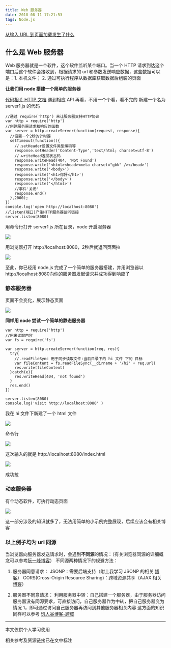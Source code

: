 ```yaml
---
title: Web 服务器
date: 2018-08-11 17:21:53
tags: Node.js
---
```


[从输入 URL 到页面加载发生了什么](https://segmentfault.com/a/1190000006879700)

## 什么是 Web 服务器

Web 服务器就是一个软件，这个软件监听某个端口。当一个 HTTP 请求到达这个端口后这个软件会接收到，根据请求的 url 和参数发送响应数据，这些数据可以是：1. 本机文件； 2. 通过可执行程序从数据库获取数据后组装的页面

**让我们用 node 搭建一个简单的服务器**

[代码相关 HTTP 文档](https://nodejs.org/dist/latest-v10.x/docs/api/http.html#http_request_end_data_encoding_callback) 遇到相应 API 再看，不用一个个看，看不完的
新建一个名为 server1.js 的代码

```
//通过 require('http') 来让服务器支持HTTP协议
var http = require('http')
//创建服务器请求和响应的函数
var server = http.createServer(function(request, response){
  //设置一个2秒的计时器
  setTimeout(function(){
    //.setHeader设置文件类型编码等
    response.setHeader('Content-Type','text/html; charset=utf-8')
    //.writeHead返回状态码
    response.writeHead(404, 'Not Found')
    response.write('<html><head><meta charset="gbk" /></head>')
    response.write('<body>')
    response.write('<h1>你好</h1>')
    response.write('</body>')
    response.write('</html>')
    //事件'关闭'
    response.end()
  },2000);
})
console.log('open http://localhost:8080')
//listen(端口)产生HTTP服务器监听链接
server.listen(8080)
```

用命令行打开 server1.js 所在目录，node 开启服务器

![](https://upload-images.jianshu.io/upload_images/7094266-59e81063d440a373.png?imageMogr2/auto-orient/strip%7CimageView2/2/w/1240)

用浏览器打开 http://localhost:8080，2秒后就返回页面拉

![](https://upload-images.jianshu.io/upload_images/7094266-7bf0b304614ce83f.png?imageMogr2/auto-orient/strip%7CimageView2/2/w/1240)

至此，你已经用 node.js 完成了一个简单的服务器搭建，并用浏览器以http://localhost:8080向你的服务器发起请求并成功得到响应了

### 静态服务器

页面不会变化，展示静态页面

![](http://upload-images.jianshu.io/upload_images/7094266-19e00ec3472ba838.jpg?imageMogr2/auto-orient/strip%7CimageView2/2/w/1240)

**同样用 node 尝试一个简单的静态服务器**

```
var http = require('http')
//用来读取内容
var fs = require('fs')

var server = http.createServer(function(req, res){
  try{
    //.readFileSync 用于同步读取文件:当前目录下的 hi 文件 下的 目标
    var fileContent = fs.readFileSync(__dirname + '/hi' + req.url)
    res.write(fileContent)
  }catch(e){
    res.writeHead(404, 'not found')
  }
  res.end()
})

server.listen(8080)
console.log('visit http://localhost:8080' )
```

我在 hi 文件下新建了一个 html 文件

![](https://upload-images.jianshu.io/upload_images/7094266-f1c53aa1769fd9ad.png?imageMogr2/auto-orient/strip%7CimageView2/2/w/1240)

命令行

![](https://upload-images.jianshu.io/upload_images/7094266-9dcba127af327a67.png?imageMogr2/auto-orient/strip%7CimageView2/2/w/1240)

这次输入的就是 http://localhost:8080/index.html

![](https://upload-images.jianshu.io/upload_images/7094266-986cc0ea222a9586.png?imageMogr2/auto-orient/strip%7CimageView2/2/w/1240)

成功拉

### 动态服务器

有个动态软件，可执行动态页面

![](http://upload-images.jianshu.io/upload_images/7094266-47d1ffd2b592f7e1.jpg?imageMogr2/auto-orient/strip%7CimageView2/2/w/1240)

这一部分涉及的知识就多了，无法用简单的小示例完整展现，后续应该会有相关博客

### 以上例子均为 url 同源

当浏览器向服务器发送请求时，会遇到**不同源**的情况：（有关浏览器同源的详细概念可以参考[阮一峰博客](http://www.ruanyifeng.com/blog/2016/04/same-origin-policy.html)）
不同源两种情况下的规避方法： 

1. 服务器同意请求：
JSONP：需要后端支持（附上我学习 JSONP 的相关 [博客](https://www.jianshu.com/p/2a2fe02917e7)）
CORS(Cross-Origin Resource Sharing)：跨域资源共享（AJAX 相关 [博客](https://www.jianshu.com/p/4591a66c50f5)） 

2. 服务器不同意请求：
利用服务器中转：自己搭建一个服务器，由于服务器访问服务器没有同源要求，可直接访问，自己服务器作为中转，把自己服务器变为情况 1，即可通过访问自己服务器再访问到其他服务器相关内容
这方面的知识同样可以参考 [饥人谷博客-跨域](http://book.jirengu.com/fe/%E5%89%8D%E7%AB%AF%E5%9F%BA%E7%A1%80/Javascript/%E8%B7%A8%E5%9F%9F.html)

---

本文仅供个人学习使用

相关参考及资源链接已在文中标注
